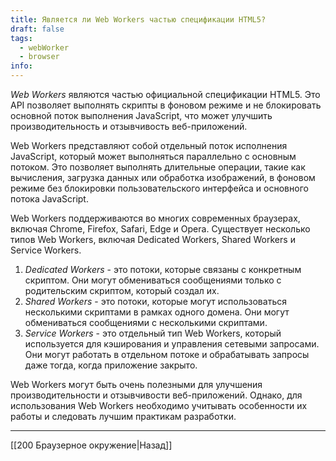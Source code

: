 ```yaml
---
title: Является ли Web Workers частью спецификации HTML5?
draft: false
tags:
  - webWorker
  - browser
info:
---
```

_Web Workers_ являются частью официальной спецификации HTML5. Это API позволяет выполнять скрипты в фоновом режиме и не блокировать основной поток выполнения JavaScript, что может улучшить производительность и отзывчивость веб-приложений.

Web Workers представляют собой отдельный поток исполнения JavaScript, который может выполняться параллельно с основным потоком. Это позволяет выполнять длительные операции, такие как вычисления, загрузка данных или обработка изображений, в фоновом режиме без блокировки пользовательского интерфейса и основного потока JavaScript.

Web Workers поддерживаются во многих современных браузерах, включая Chrome, Firefox, Safari, Edge и Opera. Существует несколько типов Web Workers, включая Dedicated Workers, Shared Workers и Service Workers.

1. _Dedicated Workers_ - это потоки, которые связаны с конкретным скриптом. Они могут обмениваться сообщениями только с родительским скриптом, который создал их.
2. _Shared Workers_ - это потоки, которые могут использоваться несколькими скриптами в рамках одного домена. Они могут обмениваться сообщениями с несколькими скриптами.
3. _Service Workers_ - это отдельный тип Web Workers, который используется для кэширования и управления сетевыми запросами. Они могут работать в отдельном потоке и обрабатывать запросы даже тогда, когда приложение закрыто.

Web Workers могут быть очень полезными для улучшения производительности и отзывчивости веб-приложений. Однако, для использования Web Workers необходимо учитывать особенности их работы и следовать лучшим практикам разработки.

---

[[200 Браузерное окружение|Назад]]